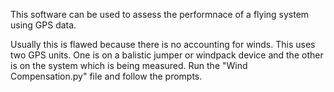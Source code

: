 This software can be used to assess the performnace of a flying system using GPS data.

Usually this is flawed because there is no accounting for winds. This uses two GPS units. One is on a balistic jumper or windpack device and the other is on the system which is being measured. Run the "Wind Compensation.py" file and follow the prompts.
